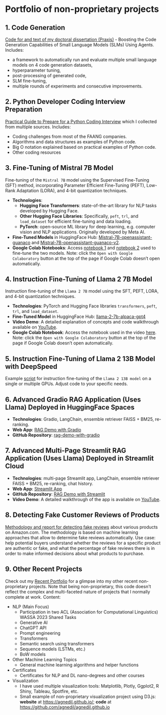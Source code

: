 # Portfolio of non-proprietary projects

## 1. Code Generation
[Code for and text of my doctoral dissertation (Praxis)](https://github.com/agnedil/code-generation) - Boosting the Code Generation Capabilities of Small Language Models (SLMs) Using Agents. Includes:
* a framework to automatically run and evaluate multiple small language models on 4 code generation datasets,
* hyperparameter tuning,
* post-processing of generated code,
* SLM fine-tuning,
* multiple rounds of experiments and consecutive improvements.

## 2. Python Developer Coding Interview Preparation
[Practical Guide to Prepare for a Python Coding Interview](https://github.com/agnedil/Interview-Prep-Python-Developer) which I collected from multiple sources. Includes:
* Coding challenges from most of the FAANG companies.
* Algorithms and data structures as examples of Python code.
* Big O notation explained based on practical examples of Python code.
* Other coding resources

## 3. Fine-Tuning of Mistral 7B Model
Fine-tuning of the `Mistral 7B` model using the Supervised Fine-Tuning (SFT) method, incorporating Parameter Efficient Fine-Tuning (PEFT), Low-Rank Adaptation (LORA), and 4-bit quantization techniques.
- **Technologies**:
	- **Hugging Face Transformers**: state-of-the-art library for NLP tasks developed by Hugging Face.
	- **Other Hugging Face Libraries**: Specifically, `peft`, `trl`, and `load_dataset` for efficient fine-tuning and data loading.
	- **PyTorch**: open-source ML library for deep learning, e.g. computer vision and NLP applications. Originally developed by Meta AI.
- **Fine-Tuned Models** in HuggingFace Hub: [Mistral-7B-openassistant-guanaco](https://huggingface.co/agnedil/Mistral-7B-openassistant-guanaco) and [Mistral-7B-openassistant-guanaco-v2](https://huggingface.co/agnedil/Mistral-7B-openassistant-guanaco-v2).
- **Google Colab Notebooks**: Access [notebook 1](https://colab.research.google.com/drive/1q7GpzXDlRrvmpCIFWcZg-WLtKcrzFdGn?usp=sharing) and [notebook 2](https://colab.research.google.com/drive/19lYWzMvZAc2cWPojRiPnYIR5Ok62CgFQ?usp=sharing) used to fine-tune the two models. Note: click the `Open with Google Colaboratory` button at the top of the page if Google Colab doesn’t open automatically.


## 4. Instruction Fine-Tuning of Llama 2 7B Model
Instruction fine-tuning of the `Llama 2 7B` model using the SFT, PEFT, LORA, and 4-bit quantization techniques.
- **Technologies**: PyTorch and Hugging Face libraries `transformers`, `peft`, `trl`, and `load_dataset`.
- **Fine-Tuned Model** in HuggingFace Hub: [llama-2-7b-alpaca-gpt4](https://huggingface.co/agnedil/llama-2-7b-alpaca-gpt4)
- **Video Demo**: A detailed explanation of concepts and code walkthrough available on [YouTube](https://youtu.be/i9Xtmsbc-74).
- **Google Colab Notebook**: Access the notebook used in the video [here](https://drive.google.com/file/d/1xhO3vxluFqUe5RPPvZhbxVfC1cTVPYgb/view?usp=sharing). Note: click the `Open with Google Colaboratory` button at the top of the page if Google Colab doesn’t open automatically.


## 5. Instruction Fine-Tuning of Llama 2 13B Model with DeepSpeed
Example [script](https://github.com/agnedil/fine-tune-with-deepspeed) for instruction fine-tuning of the `Llama 2 13B model` on a single or multiple GPUs. Adjust code to your specific needs.


## 6. Advanced Gradio RAG Application (Uses Llama) Deployed in HuggingFace Spaces
- **Technologies**: Gradio, LangChain, ensemble retriever FAISS + BM25, re-ranking.
- **Web App**: [RAG Demo with Gradio](https://huggingface.co/spaces/agnedil/rag-demo-with-gradio)
- **GitHub Repository**: [rag-demo-with-gradio](https://github.com/agnedil/rag-demo-with-gradio)


## 7. Advanced Multi-Page Streamlit RAG Application (Uses Llama) Deployed in Streamlit Cloud
- **Technologies**: multi-page Streamlit app, LangChain, ensemble retriever FAISS + BM25, re-ranking, chat history.
- **Web App**: [Streamlit App](https://llm-rag.streamlit.app/)
- **GitHub Repository**: [RAG Demo with Streamlit](https://github.com/agnedil/rag-demo-with-streamlit)
- **Video Demo**: A detailed walkthrough of the app is available on [YouTube](https://youtu.be/CHJo--kQERQ?si=yWyq_0Vr8Igep7mX).


## 8. Detecting Fake Customer Reviews of Products
[Methodology and report for detecting fake reviews](https://github.com/agnedil/fake_reviews) about various products on Amazon.com. The methodology is based on machine learning approaches that allow to determine fake reviews automatically. Use case: help potential buyers understand whether the reviews for a specific product are authentic or fake, and what the percentage of fake reviews there is in order to make informed decisions about what products to purchase.


## 9. Other Recent Projects
Check out my [Recent Portfolio](https://github.com/agnedil/Portfolio-Recent) for a glimpse into my other recent non-proprietary projects. Note that being non-proprietary, this code doesn't reflect the complex and multi-faceted nature of projects that I normally complete at work. Content:
* NLP (Main Focus)
    * Participation in two ACL (Association for Computational Linguistics) WASSA 2023 Shared Tasks
    * Generative AI
    * ChatGPT API
    * Prompt engineering
    * Transformers
    * Semantic search using transformers
    * Sequence models (LSTMs, etc.)
    * BoW models
* Other Machine Learning Topics
    * General machine learning algorithms and helper functions
* Certificates
    * Certificates for NLP and DL nano-degrees and other courses 
* Visualization
    * I have used multiple visualization tools: Matplotlib, Plotly, Ggplot2, R Shiny, Tableau, Spotfire, etc.
    * Small example of non-proprietary visualization project using D3.js: **website** at https://agnedil.github.io/; **code** at https://github.com/agnedil/agnedil.github.io

